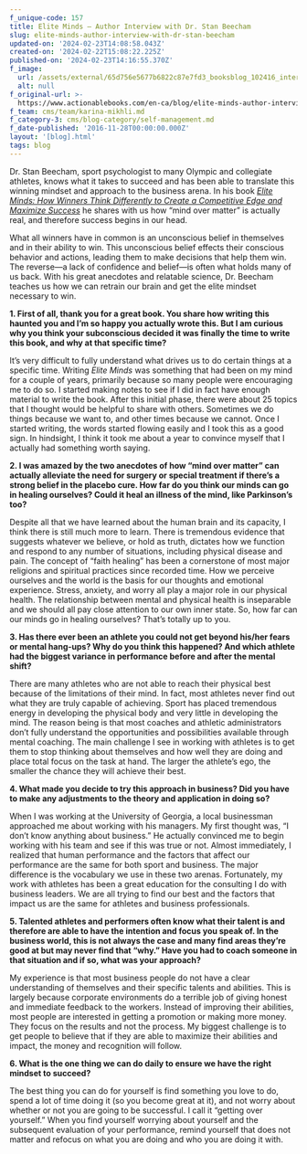 ```yaml
---
f_unique-code: 157
title: Elite Minds — Author Interview with Dr. Stan Beecham
slug: elite-minds-author-interview-with-dr-stan-beecham
updated-on: '2024-02-23T14:08:58.043Z'
created-on: '2024-02-22T15:08:22.225Z'
published-on: '2024-02-23T14:16:55.370Z'
f_image:
  url: /assets/external/65d756e5677b6822c87e7fd3_booksblog_102416_interview.jpeg
  alt: null
f_original-url: >-
  https://www.actionablebooks.com/en-ca/blog/elite-minds-author-interview-with-dr-stan-beecham/
f_team: cms/team/karina-mikhli.md
f_category-3: cms/blog-category/self-management.md
f_date-published: '2016-11-28T00:00:00.000Z'
layout: '[blog].html'
tags: blog
---
```


Dr. Stan Beecham, sport psychologist to many Olympic and collegiate athletes, knows what it takes to succeed and has been able to translate this winning mindset and approach to the business arena. In his book [_Elite Minds: How Winners Think Differently to Create a Competitive Edge and Maximize Success_](https://www.amazon.com/Elite-Minds-Differently-Competitive-Maximize/dp/1259836169/) he shares with us how “mind over matter” is actually real, and therefore success begins in our head.

What all winners have in common is an unconscious belief in themselves and in their ability to win. This unconscious belief effects their conscious behavior and actions, leading them to make decisions that help them win. The reverse—a lack of confidence and belief—is often what holds many of us back. With his great anecdotes and relatable science, Dr. Beecham teaches us how we can retrain our brain and get the elite mindset necessary to win.

**1\. First of all, thank you for a great book. You share how writing this haunted you and I’m so happy you actually wrote this. But I am curious why you think your subconscious decided it was finally the time to write this book, and why at that specific time?**

It’s very difficult to fully understand what drives us to do certain things at a specific time. Writing _Elite Minds_ was something that had been on my mind for a couple of years, primarily because so many people were encouraging me to do so. I started making notes to see if I did in fact have enough material to write the book. After this initial phase, there were about 25 topics that I thought would be helpful to share with others. Sometimes we do things because we want to, and other times because we cannot. Once I started writing, the words started flowing easily and I took this as a good sign. In hindsight, I think it took me about a year to convince myself that I actually had something worth saying.

**2\. I was amazed by the two anecdotes of how “mind over matter” can actually alleviate the need for surgery or special treatment if there’s a strong belief in the placebo cure. How far do you think our minds can go in healing ourselves? Could it heal an illness of the mind, like Parkinson’s too?**

Despite all that we have learned about the human brain and its capacity, I think there is still much more to learn. There is tremendous evidence that suggests whatever we believe, or hold as truth, dictates how we function and respond to any number of situations, including physical disease and pain. The concept of “faith healing” has been a cornerstone of most major religions and spiritual practices since recorded time. How we perceive ourselves and the world is the basis for our thoughts and emotional experience. Stress, anxiety, and worry all play a major role in our physical health. The relationship between mental and physical health is inseparable and we should all pay close attention to our own inner state. So, how far can our minds go in healing ourselves? That’s totally up to you.

**3\. Has there ever been an athlete you could not get beyond his/her fears or mental hang-ups? Why do you think this happened? And which athlete had the biggest variance in performance before and after the mental shift?**

There are many athletes who are not able to reach their physical best because of the limitations of their mind. In fact, most athletes never find out what they are truly capable of achieving. Sport has placed tremendous energy in developing the physical body and very little in developing the mind. The reason being is that most coaches and athletic administrators don’t fully understand the opportunities and possibilities available through mental coaching. The main challenge I see in working with athletes is to get them to stop thinking about themselves and how well they are doing and place total focus on the task at hand. The larger the athlete’s ego, the smaller the chance they will achieve their best.

**4\. What made you decide to try this approach in business? Did you have to make any adjustments to the theory and application in doing so?**

When I was working at the University of Georgia, a local businessman approached me about working with his managers. My first thought was, “I don’t know anything about business.” He actually convinced me to begin working with his team and see if this was true or not. Almost immediately, I realized that human performance and the factors that affect our performance are the same for both sport and business. The major difference is the vocabulary we use in these two arenas. Fortunately, my work with athletes has been a great education for the consulting I do with business leaders. We are all trying to find our best and the factors that impact us are the same for athletes and business professionals.

**5\. Talented athletes and performers often know what their talent is and therefore are able to have the intention and focus you speak of. In the business world, this is not always the case and many find areas they’re good at but may never find that “why.” Have you had to coach someone in that situation and if so, what was your approach?**

My experience is that most business people do not have a clear understanding of themselves and their specific talents and abilities. This is largely because corporate environments do a terrible job of giving honest and immediate feedback to the workers. Instead of improving their abilities, most people are interested in getting a promotion or making more money. They focus on the results and not the process. My biggest challenge is to get people to believe that if they are able to maximize their abilities and impact, the money and recognition will follow.

**6\. What is the one thing we can do daily to ensure we have the right mindset to succeed?**

The best thing you can do for yourself is find something you love to do, spend a lot of time doing it (so you become great at it), and not worry about whether or not you are going to be successful. I call it “getting over yourself.” When you find yourself worrying about yourself and the subsequent evaluation of your performance, remind yourself that does not matter and refocus on what you are doing and who you are doing it with.
